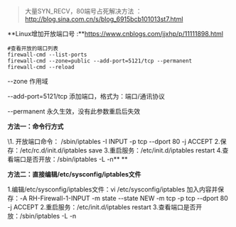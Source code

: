 > 大量SYN_RECV，80端号占死解决方法 ：http://blog.sina.com.cn/s/blog_6915bcb101013st7.html



**Linux增加开放端口号 :**https://www.cnblogs.com/jjxhp/p/11111898.html

```shell
#查看开放的端口列表 
firewall-cmd --list-ports 
firewall-cmd --zone=public --add-port=5121/tcp --permanent  
firewall-cmd --reload
```

--zone 作用域

--add-port=5121/tcp 添加端口，格式为：端口/通讯协议 

--permanent 永久生效，没有此参数重启后失效 



**方法一：命令行方式**

  \1. 开放端口命令： /sbin/iptables -I INPUT -p tcp --dport 80 -j ACCEPT
  2.保存：/etc/rc.d/init.d/iptables save
  3.重启服务：/etc/init.d/iptables restart
  4.查看端口是否开放：/sbin/iptables -L -n**
**

**方法二：直接编辑/etc/sysconfig/iptables文件**

  1.编辑/etc/sysconfig/iptables文件：vi /etc/sysconfig/iptables
  加入内容并保存：-A RH-Firewall-1-INPUT -m state --state NEW -m tcp -p tcp --dport 80 -j ACCEPT
  2.重启服务：/etc/init.d/iptables restart
  3.查看端口是否开放：/sbin/iptables -L -n